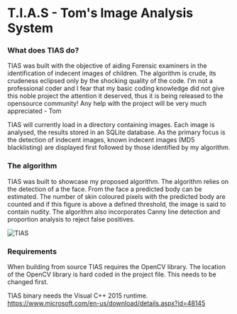 # T.I.A.S - Tom's Image Analysis System

### What does TIAS do?
TIAS was built with the objective of aiding Forensic examiners in the identification of indecent images of children. The algorithm is crude, its crudeness eclipsed only by the shocking quality of the code. I'm not a professional coder and I fear that my basic coding knowledge did not give this noble project the attention it deserved, thus it is being released to the opensource community! Any help with the project will be very much appreciated - Tom

TIAS will currently load in a directory containing images. Each image is analysed, the results stored in an SQLite database. As the primary focus is the detection of indecent images, known indecent images (MD5 blacklisting) are displayed first followed by those identified by my algorithm. 

### The algorithm
TIAS was built to showcase my proposed algorithm. The algorithm relies on the detection of a the face. From the face a predicted body can be estimated. The number of skin coloured pixels with the predicted body are counted and if this figure is above a defined threshold, the image is said to contain nudity. The algorithm also incorporates Canny line detection and proportion analysis to reject false positives. 

![TIAS](https://tombu.co.uk/wp-content/uploads/2016/07/TiaPing-1024x546.png)

### Requirements
When building from source TIAS requires the OpenCV library. The location of the OpenCV library is hard coded in the project file. This needs to be changed first.

TIAS binary needs the Visual C++ 2015 runtime. 
https://www.microsoft.com/en-us/download/details.aspx?id=48145
